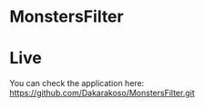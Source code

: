 # MonstersFilter
# Live
You can check the application here: https://github.com/Dakarakoso/MonstersFilter.git

